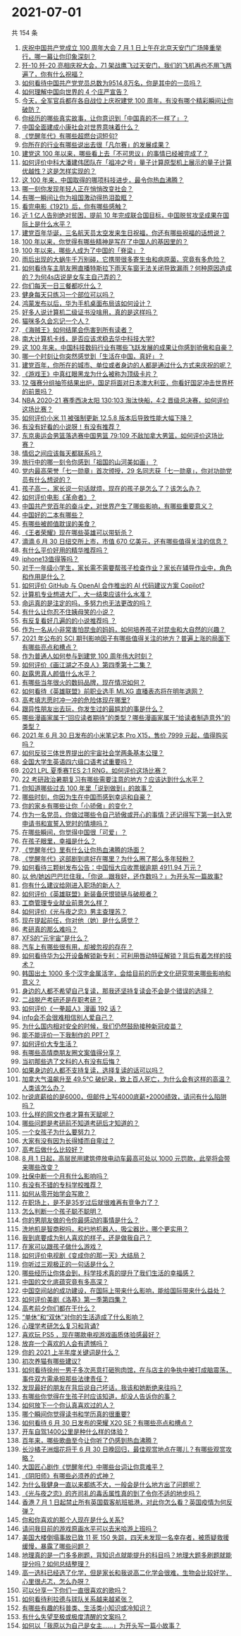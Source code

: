 # 2021-07-01

共 154 条

<!-- BEGIN -->
<!-- 最后更新时间 Thu Jul 01 2021 19:01:27 GMT+0800 (China Standard Time) -->

1. [庆祝中国共产党成立 100 周年大会 7 月 1
   日上午在北京天安门广场隆重举行，哪一幕让你印象深刻？](https://www.zhihu.com/question/469219832)
2. [歼-10 歼-20 亮相庆祝大会，71
   架战鹰飞过天安门，我们的飞机再也不用飞两遍了，你有什么祝福？](https://www.zhihu.com/question/469230952)
3. [如何看待中国共产党党员总数为9514.8万名，你是其中的一员吗？](https://www.zhihu.com/question/469009557)
4. [如何理解中国向世界的 4 个庄严宣告？](https://www.zhihu.com/question/469269512)
5. [今天，全军官兵都在各自战位上庆祝建党 100
   周年，有没有哪个精彩瞬间让你破防？](https://www.zhihu.com/question/469245739)
6. [你经历的哪些真实故事，让你意识到「中国真的不一样了」？](https://www.zhihu.com/question/429896850)
7. [中国全面建成小康社会对世界意味着什么？](https://www.zhihu.com/question/469243529)
8. [《觉醒年代》有哪些超燃台词短句?](https://www.zhihu.com/question/463340352)
9. [你所在的行业有哪些说出去很「凡尔赛」的发展成果？](https://www.zhihu.com/question/447184680)
10. [建党这 100
    年以来，哪些看上去「不可思议」的事情已经被完成了？](https://www.zhihu.com/question/468798487)
11. [如何评价中科大潘建伟团队在「祖冲之号」量子计算原型机上展示的量子计算优越性？这是怎样实现的？](https://www.zhihu.com/question/468741820)
12. [这 100 年来，中国取得的哪项科技进步，最令你热血沸腾？](https://www.zhihu.com/question/469247582)
13. [哪一刻你发现年轻人正在悄悄改变社会？](https://www.zhihu.com/question/447184915)
14. [有哪一瞬间让你为祖国激动得热泪盈眶？](https://www.zhihu.com/question/276636947)
15. [看完电影《1921》后，你有哪些感触？](https://www.zhihu.com/question/468567972)
16. [近 1 亿人告别绝对贫困，提前 10
    年完成联合国目标，中国脱贫攻坚成果在国际上是什么水平？](https://www.zhihu.com/question/446264543)
17. [建党百年华诞，三名航天员太空发来生日祝福，你还有哪些祝福的话想说？](https://www.zhihu.com/question/469119958)
18. [100 年以来，你觉得有哪些精神是写在了中国人的基因里的？](https://www.zhihu.com/question/468804235)
19. [100 年以来，哪些人成为了中国的「脊梁」？](https://www.zhihu.com/question/469067940)
20. [雨后出现的大蜗牛千万别碰，它携带很多寄生虫和病原菌，究竟有多危险？](https://www.zhihu.com/question/468733508)
21. [如何看待车主朋友圈直播特斯拉下雨天车窗无法关闭导致漏雨？何种原因造成的？为何4s店说是女车主自己弄的？](https://www.zhihu.com/question/468832311)
22. [你们每天一日三餐都吃什么？](https://www.zhihu.com/question/307237785)
23. [健身每天只练习一个部位可以吗？](https://www.zhihu.com/question/402800360)
24. [鸿蒙发布以后，华为手机桌面布局该如何设计？](https://www.zhihu.com/question/462891140)
25. [好多人说计算机二级证书没啥用，真的是这样吗？](https://www.zhihu.com/question/432050455)
26. [猫咪多久会忘记一个人？](https://www.zhihu.com/question/284146536)
27. [《海贼王》如何结尾会伤害到所有读者？](https://www.zhihu.com/question/453888306)
28. [南大计算机卡线，是否应该求稳去华中科技大学?](https://www.zhihu.com/question/467391928)
29. [这 100
    年来，中国科技数码行业有哪些飞跃发展的成果让你感到骄傲和自豪？](https://www.zhihu.com/question/468832684)
30. [哪一个时刻让你突然感觉到「生活在中国，真好」？](https://www.zhihu.com/question/446990478)
31. [建党百年，你所在的城市、单位或者身边的人都是通过什么方式来庆祝的呢？](https://www.zhihu.com/question/469260448)
32. [《游戏王》中真红眼黑龙为什么被称为顶级卡片？](https://www.zhihu.com/question/24348322)
33. [12
    强赛分组抽签结果出炉，国足将面对日本澳大利亚，你看好国足冲击世界杯的前景吗？](https://www.zhihu.com/question/469309297)
34. [NBA 2020-21 赛季西决太阳 130:103 淘汰快船，4:2
    晋级总决赛，如何评价这场比赛？](https://www.zhihu.com/question/469222349)
35. [如何评价小米 11 被强制更新 12.5.8
    版本后导致性能大幅下降？](https://www.zhihu.com/question/466557336)
36. [有没有好看的小说呀！有没有推荐？](https://www.zhihu.com/question/460332262)
37. [东京奥运会男篮落选赛中国男篮 79:109
    不敌加拿大男篮，如何评价这场比赛？](https://www.zhihu.com/question/469226684)
38. [情侣之间应该每天都联系吗？](https://www.zhihu.com/question/447408356)
39. [旅行中的哪一刻令你感到「祖国的山河美如画」？](https://www.zhihu.com/question/468764145)
40. [党内最高荣誉「七一勋章」首次颁授，29
    名同志获「七一勋章」，你对功勋党员有什么想说的？](https://www.zhihu.com/question/468683456)
41. [孩子高一，家长说一句话就烦，现在的孩子是怎么了？该怎么办？](https://www.zhihu.com/question/446145871)
42. [如何评价电影《革命者》？](https://www.zhihu.com/question/457600870)
43. [中国共产党百年的奋斗史，对世界产生了哪些影响，有哪些重要意义？](https://www.zhihu.com/question/469274581)
44. [中国好的二本有哪些？](https://www.zhihu.com/question/282553012)
45. [有哪些被颜值耽误的美食？](https://www.zhihu.com/question/463302536)
46. [《王者荣耀》现在哪些英雄可以带斩杀？](https://www.zhihu.com/question/466600116)
47. [滴滴 6 月 30 日纽交所上市，市值 670
    亿美元，还有哪些值得关注的信息？](https://www.zhihu.com/question/469170831)
48. [有什么平价好用的精华推荐吗？](https://www.zhihu.com/question/39844456)
49. [iphone13值得等吗？](https://www.zhihu.com/question/445568012)
50. [对于一年级小学生，家长需不需要帮孩子检查作业？家长在辅导作业中，角色和作用是什么？](https://www.zhihu.com/question/466551332)
51. [如何评价 GitHub 与 OpenAI 合作推出的 AI 代码建议方案
    Copilot?](https://www.zhihu.com/question/468950598)
52. [计算机专业想进大厂，大一结束应该什么水准？](https://www.zhihu.com/question/450241362)
53. [命运真的是注定的吗，多努力也无法更改的吗？](https://www.zhihu.com/question/468059308)
54. [有什么让你忍不住姨母笑的小说？](https://www.zhihu.com/question/443447926)
55. [有反复看好几遍的的小说推荐吗 ？](https://www.zhihu.com/question/440336071)
56. [作为一名从小非常害怕昆虫的妈妈，如何培养孩子对昆虫和大自然的兴趣？](https://www.zhihu.com/question/468299114)
57. [2021 年公布的 SCI
    期刊影响因子有哪些值得关注的地方？普遍上涨的局面下有哪些亮点和槽点？](https://www.zhihu.com/question/469074125)
58. [作为普通人如何参与到建党 100 周年伟大时刻？](https://www.zhihu.com/question/468953292)
59. [如何评价《画江湖之不良人》第四季第十二集？](https://www.zhihu.com/question/467933480)
60. [赵露思真人颜值什么水平？](https://www.zhihu.com/question/463920907)
61. [有哪些当年很火的数码品牌，现在情况如何？](https://www.zhihu.com/question/468998828)
62. [如何看待《英雄联盟》前职业选手 MLXG 直播表态将在明年退网？](https://www.zhihu.com/question/466700437)
63. [高考填志愿时冲一冲的危险体现在哪里?](https://www.zhihu.com/question/463379231)
64. [跟异性朋友出去玩，你发生过的最尴尬的事是什么？](https://www.zhihu.com/question/281832872)
65. [哪些漫画家属于“回应读者期待”的类型？哪些漫画家属于“给读者制造意外”的类型？](https://www.zhihu.com/question/465732488)
66. [2021 年 6 月 30 日发布的小米笔记本 Pro X15，售价 7999
    元起，值得购买吗？](https://www.zhihu.com/question/469004337)
67. [如何反驳三体世界提出的宇宙社会学两条基本公理？](https://www.zhihu.com/question/468377300)
68. [全国大学生英语四六级口语考试重要吗？](https://www.zhihu.com/question/26065237)
69. [2021 LPL 夏季赛TES 2:1
    RNG，如何评价这场比赛？](https://www.zhihu.com/question/469157245)
70. [22 考研政治暑期复习有哪些需要注意的地方？应该达到什么水平？](https://www.zhihu.com/question/468444270)
71. [你知道哪些过去 100 年里「说到做到」的故事？](https://www.zhihu.com/question/464242642)
72. [哪些时刻，你因为生在中国而感到幸运和自豪？](https://www.zhihu.com/question/460117828)
73. [你的家乡有哪些让你「小骄傲」的变化？](https://www.zhihu.com/question/447184809)
74. [作为一名党员，你做过哪些令自己骄傲或开心的事情？还记得写下第一封入党申请书和宣誓入党时的情境吗？](https://www.zhihu.com/question/454178081)
75. [在哪些瞬间，你觉得中国很「可爱」？](https://www.zhihu.com/question/455857255)
76. [在孩子眼里，幸福是什么？](https://www.zhihu.com/question/461502258)
77. [《觉醒年代》里有什么让你热血沸腾的场面？](https://www.zhihu.com/question/463613258)
78. [《觉醒年代》这部剧到底好在哪里？为什么圈了那么多年轻粉？](https://www.zhihu.com/question/459410613)
79. [如何看待三颗树发布公告：中国恒大应收票据逾期 4911.94
    万元？](https://www.zhihu.com/question/468886248)
80. [以
    他/她凶巴巴拦住我，「你说…跟我好，还作数吗？」为开头写一篇故事?](https://www.zhihu.com/question/468253321)
81. [你有什么建议给刚进入职场的新人？](https://www.zhihu.com/question/286235997)
82. [如何评价《英雄联盟》新装备厌恨锁链与破舰者？](https://www.zhihu.com/question/467671343)
83. [工商管理专业就业前景怎么样？](https://www.zhihu.com/question/20294355)
84. [如何评价《光与夜之恋》男主查理苏？](https://www.zhihu.com/question/466812225)
85. [现在提起前任，你对他（她）是什么感觉？](https://www.zhihu.com/question/457793688)
86. [考研真的那么难吗？](https://www.zhihu.com/question/307289551)
87. [XFS的“元宇宙”是什么？](https://www.zhihu.com/question/468881865)
88. [汽车上有哪些很有用，却被忽视的存在？](https://www.zhihu.com/question/428421530)
89. [如何看待华为公开设备解锁新专利：可利用唇动特征解锁？背后有着怎样的技术？](https://www.zhihu.com/question/468759652)
90. [韩国出土 1000
    多个汉字金属活字，会给目前的历史文化研究带来哪些影响和意义？](https://www.zhihu.com/question/468965792)
91. [身边的人都不希望自己复读，那我还坚持复读会不会是个错误的选择？](https://www.zhihu.com/question/467184183)
92. [二战脱产考研还是在职考研？](https://www.zhihu.com/question/459314874)
93. [如何评价《一拳超人》漫画 192 话？](https://www.zhihu.com/question/468006367)
94. [infp会不会很难相信别人爱自己？](https://www.zhihu.com/question/468342285)
95. [为什么国内相对安全的时候，我们仍然鼓励接种新冠疫苗？](https://www.zhihu.com/question/460128927)
96. [能不能评价一下我制作的 PPT？](https://www.zhihu.com/question/460696678)
97. [如何评价大专生活？](https://www.zhihu.com/question/295193493)
98. [有哪些高情商朋友圈文案值得分享？](https://www.zhihu.com/question/464250111)
99. [当初那些选了文科的人有没有后悔？](https://www.zhihu.com/question/462661816)
100. [如果身边的人都不支持复读，选择复读的话可以吗？](https://www.zhihu.com/question/466272688)
101. [加拿大气温飙升至 49.5℃
     破纪录，致上百人死亡，为什么会有这样的高温？人类该怎么办？](https://www.zhihu.com/question/468776258)
102. [hr说底薪给的是6000，但邮件上写4000底薪+2000绩效，请问有什么陷阱吗？](https://www.zhihu.com/question/279752230)
103. [什么样的网文作者才算有天赋呢？](https://www.zhihu.com/question/469198619)
104. [哪些问题是考研前不知道考研后才知道的？](https://www.zhihu.com/question/269429538)
105. [一个女孩子为什么要努力？](https://www.zhihu.com/question/38936016)
106. [大家有没有因为长得矮而自卑过？](https://www.zhihu.com/question/404131523)
107. [高考后做什么比较好？](https://www.zhihu.com/question/461598440)
108. [8 月 1 日起，高层民用建筑停放电动车最高可处以 1000
     元罚款，此举将会带来哪些改变？](https://www.zhihu.com/question/469014496)
109. [社保中断一个月有什么影响吗？](https://www.zhihu.com/question/304891093)
110. [有没有不错的专科学校推荐？](https://www.zhihu.com/question/286133002)
111. [如何从零开始学会写歌？](https://www.zhihu.com/question/20437561)
112. [在职场上，是不是35岁过后就很难再有竞争力了？](https://www.zhihu.com/question/468346955)
113. [怎么判断一个孩子聪不聪明？](https://www.zhihu.com/question/460441961)
114. [你的男朋友做的令你最感动的事情是什么？](https://www.zhihu.com/question/22586649)
115. [洗地机是智商税吗，和扫地机器人，吸尘器比，哪个更实用？](https://www.zhihu.com/question/418512921)
116. [我到底要成为别人喜欢的样子，还是做我自己？](https://www.zhihu.com/question/460688669)
117. [在家可以跟孩子做什么游戏？](https://www.zhihu.com/question/391201046)
118. [如何评价电视剧《变成你的那一天》大结局？](https://www.zhihu.com/question/468042255)
119. [你听过三观极正的一句话是什么？](https://www.zhihu.com/question/316797926)
120. [哪些经历让你体会到，科学技术真的提升了我们生活的幸福感？](https://www.zhihu.com/question/459895565)
121. [中国的文化底蕴究竟有多高深？](https://www.zhihu.com/question/277040928)
122. [中国空间站的成功建设，在国际上带来什么影响，能给国际带来什么益处？](https://www.zhihu.com/question/465703732)
123. [如何评价美剧《洛基》第一季第四集？](https://www.zhihu.com/question/468004011)
124. [高考前夕你们都在干什么？](https://www.zhihu.com/question/463928370)
125. [“单休”和“双休”对你的生活造成了什么影响？](https://www.zhihu.com/question/464274735)
126. [心理学考研怎么复习和背诵?](https://www.zhihu.com/question/398130578)
127. [喜欢玩 PS5 ，现在哪款电视游戏画质体验感最好？](https://www.zhihu.com/question/468443671)
128. [放弃一个喜欢的人会有遗憾吗？](https://www.zhihu.com/question/467518860)
129. [你的 2021 上半年度关键词是什么？](https://www.zhihu.com/question/468483023)
130. [初次养猫有哪些建议?](https://www.zhihu.com/question/466558437)
131. [如何看待徐州一男子多次恶意打砸狗肉馆，在与店主的争执中被打成脑震荡，事件双方需承担那些法律责任？](https://www.zhihu.com/question/467649024)
132. [发现最好的朋友在背后说自己坏话，我该和她断绝来往吗？](https://www.zhihu.com/question/463316530)
133. [有哪些你觉得在生孩子时应该知道，却没人告诉你的事？](https://www.zhihu.com/question/296368004)
134. [如何放下一个你认真喜欢过的人？](https://www.zhihu.com/question/466673263)
135. [哪个瞬间你觉得读书和学历真的很重要?](https://www.zhihu.com/question/466797792)
136. [如何看待 6 月 30 日发布的荣耀 X20
     SE？有哪些亮点和槽点？](https://www.zhihu.com/question/468990859)
137. [开车自驾1400公里是种什么样的体验？](https://www.zhihu.com/question/465961379)
138. [百年来，哪些歌曲至今让你听了仍感到热血沸腾？](https://www.zhihu.com/question/455864364)
139. [长沙橘子洲烟花将于 6 月 30
     日晚回归，最佳观赏地点在哪儿？有哪些观赏攻略？](https://www.zhihu.com/question/468494209)
140. [大国匠心剧作《觉醒年代》中哪些台词让你意难平？](https://www.zhihu.com/question/461299889)
141. [《阴阳师》有哪些必须养的式神？](https://www.zhihu.com/question/311961456)
142. [为什么我健身一直以来都练不大，一般会是什么地方出了问题呢？](https://www.zhihu.com/question/461175616)
143. [《光与夜之恋》的齐司礼的毒舌属性真的到了令你不适的地步吗？](https://www.zhihu.com/question/468522825)
144. [香港 7 月 1
     日起禁止所有英国载客航班抵港，对此你怎么看？英国疫情为何反弹？](https://www.zhihu.com/question/468775842)
145. [你和你喜欢的那个人现在是什么关系?](https://www.zhihu.com/question/467896413)
146. [请问我目前的游戏原画水平可以去米哈游上班吗？](https://www.zhihu.com/question/441867303)
147. [美国大楼倒塌事故已致 11 死 150
     失踪，四天未发现一名幸存者，被质疑救援缓慢，暴露了哪些问题？](https://www.zhihu.com/question/468831412)
148. [地理真的是一门多多刷题，背知识点就能提升的科目吗？地理大题多刷题就能提分吗？如何总结整理？](https://www.zhihu.com/question/458351725)
149. [高一选科已经选了化学，但是家长和我说高二化学会很难，生物会比较好学，心里很忐忑，怎么办呀？](https://www.zhihu.com/question/416822698)
150. [可以分享一下你们一直很喜欢的歌吗？](https://www.zhihu.com/question/466865043)
151. [如何看待利拉德与球队关系越来越紧张？](https://www.zhihu.com/question/468425818)
152. [有哪些有趣的科普类、生活类小知识或冷知识？](https://www.zhihu.com/question/41128601)
153. [有什么失望至极或极度清醒的文案吗？](https://www.zhihu.com/question/465666518)
154. [如何以「我原以为自己是女主……」为开头写一篇小故事？](https://www.zhihu.com/question/465978427)

<!-- END -->
